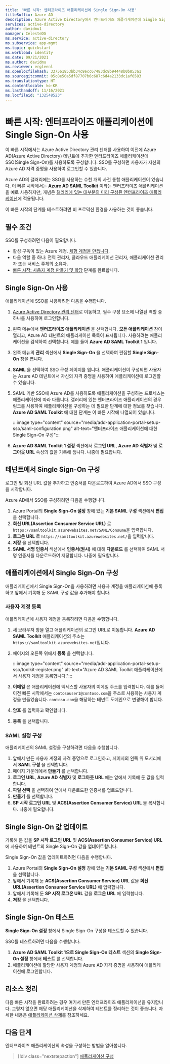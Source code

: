 ```yaml
---
title: '빠른 시작: 엔터프라이즈 애플리케이션에 Single Sign-On 사용'
titleSuffix: Azure AD
description: Azure Active Directory에서 엔터프라이즈 애플리케이션에 Single Sign-On을 사용하도록 설정합니다.
services: active-directory
author: davidmu1
manager: CelesteDG
ms.service: active-directory
ms.subservice: app-mgmt
ms.topic: quickstart
ms.workload: identity
ms.date: 09/21/2021
ms.author: davidmu
ms.reviewer: ergleenl
ms.openlocfilehash: 337561853bb34c8ecc67483dc8b94448b0b853a1
ms.sourcegitcommit: 05c8e50a5df87707b6c687c6d4a2133dc1af6583
ms.translationtype: HT
ms.contentlocale: ko-KR
ms.lasthandoff: 11/16/2021
ms.locfileid: "132548523"
---
```

# <a name="quickstart-enable-single-sign-on-for-an-enterprise-application"></a>빠른 시작: 엔터프라이즈 애플리케이션에 Single Sign-On 사용

이 빠른 시작에서는 Azure Active Directory 관리 센터를 사용하여 이전에 Azure AD(Azure Active Directory) 테넌트에 추가한 엔터프라이즈 애플리케이션에 SSO(Single Sign-On)를 사용하도록 구성합니다. SSO를 구성하면 사용자가 자신의 Azure AD 자격 증명을 사용하여 로그인할 수 있습니다. 

Azure AD의 갤러리에는 SSO를 사용하는 수천 개의 사전 통합 애플리케이션이 있습니다. 이 빠른 시작에서는 **Azure AD SAML Toolkit** 이라는 엔터프라이즈 애플리케이션을 예로 사용하지만, 개념은 [갤러리에 있는 대부분의 미리 구성된 엔터프라이즈 애플리케이션](../saas-apps/tutorial-list.md)에 적용됩니다.

이 빠른 시작의 단계를 테스트하려면 비 프로덕션 환경을 사용하는 것이 좋습니다.

## <a name="prerequisites"></a>필수 조건

SSO를 구성하려면 다음이 필요합니다.

- 활성 구독이 있는 Azure 계정. [체험 계정을 만듭니다](https://azure.microsoft.com/free/?WT.mc_id=A261C142F).
- 다음 역할 중 하나: 전역 관리자, 클라우드 애플리케이션 관리자, 애플리케이션 관리자 또는 서비스 주체의 소유자.
- [빠른 시작: 사용자 계정 만들기 및 할당](add-application-portal-assign-users.md) 단계를 완료합니다.

## <a name="enable-single-sign-on"></a>Single Sign-On 사용

애플리케이션에 SSO를 사용하려면 다음을 수행합니다.

1. [Azure Active Directory 관리 센터](https://aad.portal.azure.com)로 이동하고, 필수 구성 요소에 나열된 역할 중 하나를 사용하여 로그인합니다.
1. 왼쪽 메뉴에서 **엔터프라이즈 애플리케이션** 을 선택합니다. **모든 애플리케이션** 창이 열리고, Azure AD 테넌트의 애플리케이션 목록이 표시됩니다. 사용하려는 애플리케이션을 검색하여 선택합니다. 예를 들어 **Azure AD SAML Toolkit 1** 입니다.
1. 왼쪽 메뉴의 **관리** 섹션에서 **Single Sign-On** 을 선택하여 편집할 **Single Sign-On** 창을 엽니다.
1. **SAML** 을 선택하여 SSO 구성 페이지를 엽니다. 애플리케이션이 구성되면 사용자는 Azure AD 테넌트에서 자신의 자격 증명을 사용하여 애플리케이션에 로그인할 수 있습니다.
1. SAML 기반 SSO에 Azure AD를 사용하도록 애플리케이션을 구성하는 프로세스는 애플리케이션에 따라 다릅니다. 갤러리에 있는 엔터프라이즈 애플리케이션의 경우 링크를 사용하여 애플리케이션을 구성하는 데 필요한 단계에 대한 정보를 찾습니다. **Azure AD SAML Toolkit** 에 대한 단계는 이 빠른 시작에 나열되어 있습니다.

    :::image type="content" source="media/add-application-portal-setup-sso/saml-configuration.png" alt-text="엔터프라이즈 애플리케이션에 대한 Single Sign-On 구성":::

1. **Azure AD SAML Toolkit 1 설정** 섹션에서 **로그인 URL**, **Azure AD 식별자** 및 **로그아웃 URL** 속성의 값을 기록해 둡니다. 나중에 필요합니다.

## <a name="configure-single-sign-on-in-the-tenant"></a>테넌트에서 Single Sign-On 구성

로그인 및 회신 URL 값을 추가하고 인증서를 다운로드하여 Azure AD에서 SSO 구성을 시작합니다.

Azure AD에서 SSO를 구성하려면 다음을 수행합니다.

1. Azure Portal의 **Single Sign-On 설정** 창에 있는 **기본 SAML 구성** 섹션에서 **편집** 을 선택합니다. 
1. **회신 URL(Assertion Consumer Service URL)** 로 `https://samltoolkit.azurewebsites.net/SAML/Consume`을 입력합니다.
1. **로그온 URL** 로 `https://samltoolkit.azurewebsites.net/`을 입력합니다.
1. **저장** 을 선택합니다.
1. **SAML 서명 인증서** 섹션에서 **인증서(원시)** 에 대해 **다운로드** 를 선택하여 SAML 서명 인증서를 다운로드하여 저장합니다. 나중에 필요합니다.

## <a name="configure-single-sign-on-in-the-application"></a>애플리케이션에서 Single Sign-On 구성

애플리케이션에서 Single Sign-On을 사용하려면 사용자 계정을 애플리케이션에 등록하고 앞에서 기록해 둔 SAML 구성 값을 추가해야 합니다.

### <a name="register-the-user-account"></a>사용자 계정 등록

애플리케이션에 사용자 계정을 등록하려면 다음을 수행합니다.

1. 새 브라우저 창을 열고 애플리케이션의 로그인 URL로 이동합니다. **Azure AD SAML Toolkit** 애플리케이션의 주소는 `https://samltoolkit.azurewebsites.net`입니다.
1. 페이지의 오른쪽 위에서 **등록** 을 선택합니다.

    :::image type="content" source="media/add-application-portal-setup-sso/toolkit-register.png" alt-text="Azure AD SAML Toolkit 애플리케이션에서 사용자 계정을 등록합니다.":::

1. **이메일** 은 애플리케이션에 액세스할 사용자의 이메일 주소를 입력합니다. 예를 들어 이전 빠른 시작에서는 `contosouser1@contoso.com`을 주소로 사용하는 사용자 계정을 만들었습니다. `contoso.com`을 해당하는 테넌트 도메인으로 변경해야 합니다.
1. **암호** 를 입력하고 확인합니다.
1. **등록** 을 선택합니다.

### <a name="configure-saml-settings"></a>SAML 설정 구성

애플리케이션의 SAML 설정을 구성하려면 다음을 수행합니다.

1. 앞에서 만든 사용자 계정의 자격 증명으로 로그인하고, 페이지의 왼쪽 위 모서리에서 **SAML 구성** 을 선택합니다.
1. 페이지 가운데에서 **만들기** 를 선택합니다.
1. **로그인 URL**, **Azure AD 식별자** 및 **로그아웃 URL** 에는 앞에서 기록해 둔 값을 입력합니다.
1. **파일 선택** 을 선택하여 앞에서 다운로드한 인증서를 업로드합니다.
1. **만들기** 를 선택합니다.
1. **SP 시작 로그인 URL** 및 **ACS(Assertion Consumer Service) URL** 을 복사합니다. 나중에 필요합니다.

## <a name="update-single-sign-on-values"></a>Single Sign-On 값 업데이트

기록해 둔 값을 **SP 시작 로그인 URL** 및 **ACS(Assertion Consumer Service) URL** 에 사용하여 테넌트의 Single Sign-On 값을 업데이트합니다.

Single Sign-On 값을 업데이트하려면 다음을 수행합니다.

1. Azure Portal의 **Single Sign-On 설정** 창에 있는 **기본 SAML 구성** 섹션에서 **편집** 을 선택합니다. 
1. 앞에서 기록해 둔 **ACS(Assertion Consumer Service) URL** 값을 **회신 URL(Assertion Consumer Service URL)** 에 입력합니다.
1. 앞에서 기록해 둔 **SP 시작 로그온 URL** 값을 **로그온 URL** 에 입력합니다.
1. **저장** 을 선택합니다.

## <a name="test-single-sign-on"></a>Single Sign-On 테스트

**Single Sign-On 설정** 창에서 Single Sign-On 구성을 테스트할 수 있습니다.

SSO를 테스트하려면 다음을 수행합니다.

1. **Azure AD SAML Toolkit 1으로 Single Sign-On 테스트** 섹션의 **Single Sign-On 설정** 창에서 **테스트** 를 선택합니다.
1. 애플리케이션에 할당한 사용자 계정의 Azure AD 자격 증명을 사용하여 애플리케이션에 로그인합니다.

## <a name="clean-up-resources"></a>리소스 정리

다음 빠른 시작을 완료하려는 경우 여기서 만든 엔터프라이즈 애플리케이션을 유지합니다. 그렇지 않으면 해당 애플리케이션을 삭제하여 테넌트를 정리하는 것이 좋습니다. 자세한 내용은 [애플리케이션 삭제](delete-application-portal.md)를 참조하세요.

## <a name="next-steps"></a>다음 단계

엔터프라이즈 애플리케이션의 속성을 구성하는 방법을 알아봅니다.
> [!div class="nextstepaction"]
> [애플리케이션 구성](add-application-portal-configure.md)
